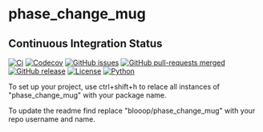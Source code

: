 # phase_change_mug


## Continuous Integration Status

[![Ci](https://github.com/blooop/phase_change_mug/actions/workflows/ci.yml/badge.svg?branch=main)](https://github.com/blooop/phase_change_mug/actions/workflows/ci.yml?query=branch%3Amain)
[![Codecov](https://codecov.io/gh/blooop/phase_change_mug/branch/main/graph/badge.svg?token=Y212GW1PG6)](https://codecov.io/gh/blooop/phase_change_mug)
[![GitHub issues](https://img.shields.io/github/issues/blooop/phase_change_mug.svg)](https://GitHub.com/blooop/phase_change_mug/issues/)
[![GitHub pull-requests merged](https://badgen.net/github/merged-prs/blooop/phase_change_mug)](https://github.com/blooop/phase_change_mug/pulls?q=is%3Amerged)
[![GitHub release](https://img.shields.io/github/release/blooop/phase_change_mug.svg)](https://GitHub.com/blooop/phase_change_mug/releases/)
[![License](https://img.shields.io/pypi/l/bencher)](https://opensource.org/license/mit/)
[![Python](https://img.shields.io/badge/python-3.10%20%7C%203.11-blue)](https://www.python.org/downloads/release/python-310/)


To set up your project, use ctrl+shift+h to relace all instances of "phase_change_mug" with your package name.

To update the readme find replace "blooop/phase_change_mug" with your repo username and name.